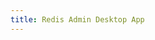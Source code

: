 ```yaml
---
title: Redis Admin Desktop App
---
```


<script setup>
import RedisAdmin from '../.vitepress/includes/redis-admin.md'
</script>

<RedisAdmin />
